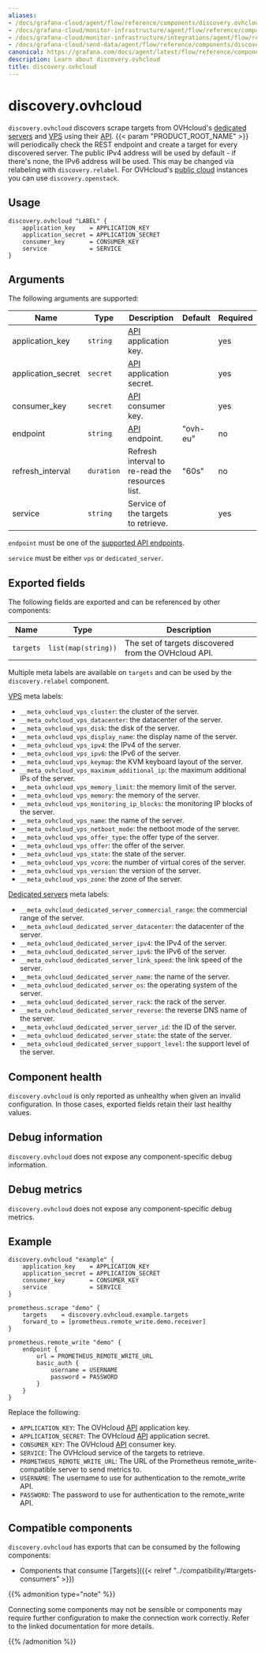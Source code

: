 ```yaml
---
aliases:
- /docs/grafana-cloud/agent/flow/reference/components/discovery.ovhcloud/
- /docs/grafana-cloud/monitor-infrastructure/agent/flow/reference/components/discovery.ovhcloud/
- /docs/grafana-cloud/monitor-infrastructure/integrations/agent/flow/reference/components/discovery.ovhcloud/
- /docs/grafana-cloud/send-data/agent/flow/reference/components/discovery.ovhcloud/
canonical: https://grafana.com/docs/agent/latest/flow/reference/components/discovery.ovhcloud/
description: Learn about discovery.ovhcloud
title: discovery.ovhcloud
---
```


# discovery.ovhcloud

`discovery.ovhcloud` discovers scrape targets from OVHcloud's [dedicated servers][] and [VPS][] using their [API][]. 
{{< param "PRODUCT_ROOT_NAME" >}} will periodically check the REST endpoint and create a target for every discovered server. 
The public IPv4 address will be used by default - if there's none, the IPv6 address will be used. 
This may be changed via relabeling with `discovery.relabel`. 
For OVHcloud's [public cloud][] instances you can use `discovery.openstack`.

[API]: https://api.ovh.com/
[public cloud]: https://www.ovhcloud.com/en/public-cloud/
[VPS]: https://www.ovhcloud.com/en/vps/
[Dedicated servers]: https://www.ovhcloud.com/en/bare-metal/

## Usage

```river
discovery.ovhcloud "LABEL" {
    application_key    = APPLICATION_KEY
    application_secret = APPLICATION_SECRET
    consumer_key       = CONSUMER_KEY
    service            = SERVICE
}
```

## Arguments

The following arguments are supported:

Name               | Type           | Description                                                    | Default       | Required
------------------ | -------------- | -------------------------------------------------------------- | ------------- | --------
application_key    | `string`       | [API][] application key.                                       |               | yes
application_secret | `secret`       | [API][] application secret.                                    |               | yes
consumer_key       | `secret`       | [API][] consumer key.                                          |               | yes
endpoint           | `string`       | [API][] endpoint.                                              | "ovh-eu"      | no
refresh_interval   | `duration`     | Refresh interval to re-read the resources list.                | "60s"         | no
service            | `string`       | Service of the targets to retrieve.                            |               | yes

`endpoint` must be one of the [supported API endpoints][supported-apis].

`service` must be either `vps` or `dedicated_server`.

[supported-apis]: https://github.com/ovh/go-ovh#supported-apis

## Exported fields

The following fields are exported and can be referenced by other components:

Name      | Type                | Description
--------- | ------------------- | -----------
`targets` | `list(map(string))` | The set of targets discovered from the OVHcloud API.

Multiple meta labels are available on `targets` and can be used by the `discovery.relabel` component.

[VPS][] meta labels:
* `__meta_ovhcloud_vps_cluster`: the cluster of the server.
* `__meta_ovhcloud_vps_datacenter`: the datacenter of the server.
* `__meta_ovhcloud_vps_disk`: the disk of the server.
* `__meta_ovhcloud_vps_display_name`: the display name of the server.
* `__meta_ovhcloud_vps_ipv4`: the IPv4 of the server.
* `__meta_ovhcloud_vps_ipv6`: the IPv6 of the server.
* `__meta_ovhcloud_vps_keymap`: the KVM keyboard layout of the server.
* `__meta_ovhcloud_vps_maximum_additional_ip`: the maximum additional IPs of the server.
* `__meta_ovhcloud_vps_memory_limit`: the memory limit of the server.
* `__meta_ovhcloud_vps_memory`: the memory of the server.
* `__meta_ovhcloud_vps_monitoring_ip_blocks`: the monitoring IP blocks of the server.
* `__meta_ovhcloud_vps_name`: the name of the server.
* `__meta_ovhcloud_vps_netboot_mode`: the netboot mode of the server.
* `__meta_ovhcloud_vps_offer_type`: the offer type of the server.
* `__meta_ovhcloud_vps_offer`: the offer of the server.
* `__meta_ovhcloud_vps_state`: the state of the server.
* `__meta_ovhcloud_vps_vcore`: the number of virtual cores of the server.
* `__meta_ovhcloud_vps_version`: the version of the server.
* `__meta_ovhcloud_vps_zone`: the zone of the server.

[Dedicated servers][] meta labels:
* `__meta_ovhcloud_dedicated_server_commercial_range`: the commercial range of the server.
* `__meta_ovhcloud_dedicated_server_datacenter`: the datacenter of the server.
* `__meta_ovhcloud_dedicated_server_ipv4`: the IPv4 of the server.
* `__meta_ovhcloud_dedicated_server_ipv6`: the IPv6 of the server.
* `__meta_ovhcloud_dedicated_server_link_speed`: the link speed of the server.
* `__meta_ovhcloud_dedicated_server_name`: the name of the server.
* `__meta_ovhcloud_dedicated_server_os`: the operating system of the server.
* `__meta_ovhcloud_dedicated_server_rack`: the rack of the server.
* `__meta_ovhcloud_dedicated_server_reverse`: the reverse DNS name of the server.
* `__meta_ovhcloud_dedicated_server_server_id`: the ID of the server.
* `__meta_ovhcloud_dedicated_server_state`: the state of the server.
* `__meta_ovhcloud_dedicated_server_support_level`: the support level of the server.

## Component health

`discovery.ovhcloud` is only reported as unhealthy when given an invalid
configuration. In those cases, exported fields retain their last healthy
values.

## Debug information

`discovery.ovhcloud` does not expose any component-specific debug information.

## Debug metrics

`discovery.ovhcloud` does not expose any component-specific debug metrics.

## Example

```river
discovery.ovhcloud "example" {
	application_key    = APPLICATION_KEY
	application_secret = APPLICATION_SECRET
	consumer_key       = CONSUMER_KEY
	service            = SERVICE
}

prometheus.scrape "demo" {
	targets    = discovery.ovhcloud.example.targets
	forward_to = [prometheus.remote_write.demo.receiver]
}

prometheus.remote_write "demo" {
	endpoint {
		url = PROMETHEUS_REMOTE_WRITE_URL
		basic_auth {
			username = USERNAME
			password = PASSWORD
		}
	}
}
```

Replace the following:
  - `APPLICATION_KEY`: The OVHcloud [API][] application key.
  - `APPLICATION_SECRET`: The OVHcloud [API][] application secret.
  - `CONSUMER_KEY`: The OVHcloud [API][] consumer key.
  - `SERVICE`: The OVHcloud service of the targets to retrieve.
  - `PROMETHEUS_REMOTE_WRITE_URL`: The URL of the Prometheus remote_write-compatible server to send metrics to.
  - `USERNAME`: The username to use for authentication to the remote_write API.
  - `PASSWORD`: The password to use for authentication to the remote_write API.


<!-- START GENERATED COMPATIBLE COMPONENTS -->

## Compatible components

`discovery.ovhcloud` has exports that can be consumed by the following components:

- Components that consume [Targets]({{< relref "../compatibility/#targets-consumers" >}})

{{% admonition type="note" %}}

Connecting some components may not be sensible or components may require further configuration to make the 
connection work correctly. Refer to the linked documentation for more details.

{{% /admonition %}}

<!-- END GENERATED COMPATIBLE COMPONENTS -->
